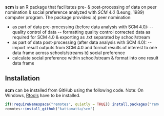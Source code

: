 **scm** is an R package that facilitates pre- & post-processing of data on peer nomination & social preference analyzed with _SCM 4.0_ (Leung, 1989) computer program.
The package provides:
a) peer nomination
- as part of data pre-processing (before data analysis with SCM 4.0):
-- quality control of data
-- formatting quality control corrected data as required for SCM 4.0 & exporting as .txt separated by school/stream
- as part of data post-processing (after data analysis with SCM 4.0):
-- import result outputs from SCM 4.0 and format results of interest to one data frame across schools/streams
b) social preference
- calculate social preference within school/stream & format into one result data frame

## Installation

**scm** can be installed from GitHub using the following code. Note: On Windows, [Rtools](https://cran.r-project.org/bin/windows/Rtools/) have to be installed.

```r
if(!requireNamespace("remotes", quietly = TRUE)) install.packages("remotes")
remotes::install_github("kattamatta/scm")
```
